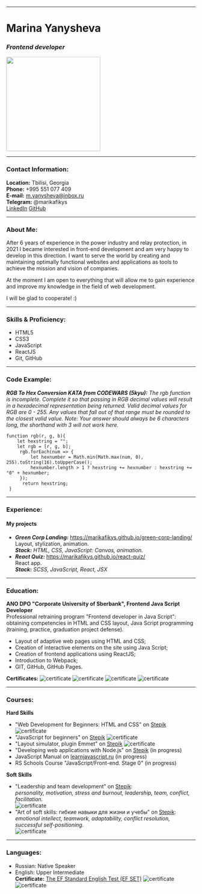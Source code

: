 ___
# Marina Yanysheva
### *Frontend developer*
<img src="assests/img/photo.jpg" width="250">

___

### Contact Information:
**Location:** Tbilisi, Georgia  
**Phone:** +995 551 077 409  
**E-mail:** m.yanysheva@inbox.ru  
**Telegram:** @marikafikys  
[LinkedIn](https://www.linkedin.com/in/marina-yanysheva/)
[GitHub](https://github.com/marikafikys)

___

### About Me:
After 6 years of experience in the power industry and relay protection, in 2021 I became interested in front-end development and am very happy to develop in this direction.
I want to serve the world by creating and maintaining optimally functional websites and applications as tools to achieve the mission and vision of companies.

At the moment I am open to everything that will allow me to gain experience and improve my knowledge in the field of web development.

I will be glad to cooperate! :)

___

### Skills & Proficiency:
- HTML5
- CSS3
- JavaScript
- ReactJS
- Git, GitHub

___

### Code Example:
***RGB To Hex Conversion KATA from CODEWARS (5kyu):***
*The rgb function is incomplete. Complete it so that passing in RGB decimal values will result in a hexadecimal representation being returned. Valid decimal values for RGB are 0 - 255. Any values that fall out of that range must be rounded to the closest valid value. Note: Your answer should always be 6 characters long, the shorthand with 3 will not work here.*
```
function rgb(r, g, b){
	let hexstring = "";
	let rgb = [r, g, b];
	 rgb.forEach(num => {
		 let hexnumber = Math.min(Math.max(num, 0), 255).toString(16).toUpperCase();
		 hexnumber.length > 1 ? hexstring += hexnumber : hexstring += "0" + hexnumber;
	 });
	  return hexstring;  
 }
```
___

### Experience:
#### My projects
- ***Green Corp Landing:*** https://marikafikys.github.io/green-corp-landing/  
  Layout, stylization, animation.  
  ***Stack:** HTML, CSS, JavaScript: Canvas, animation.*  
- ***React Quiz:*** https://marikafikys.github.io/react-quiz/  
  React app.  
  ***Stack:** SCSS, JavaScript, React, JSX*

___

### Education:
**ANO DPO "Corporate University of Sberbank", Frontend Java Script Developer**  
Professional retraining program "Frontend developer in Java Script": obtaining competencies in HTML and CSS layout, Java Script programming (training, practice, graduation project defense).

- Layout of adaptive web pages using HTML and CSS;
- Creation of interactive elements on the site using Java Script;
- Creation of frontend applications using ReactJS;
- Introduction to Webpack;
- GIT, GitHub, GitHub Pages.

**Certificates:**
![certificate](assests/img/HTML_CSS.png)
![certificate](assests/img/JS1.png)
![certificate](assests/img/JS2.png)
![certificate](assests/img/JS3.png)

___

### Courses:
**Hard Skills**
- "Web Development for Beginners: HTML and CSS" on [Stepik](https://stepik.org/)
![certificate](assests/img/hs1.png)
- "JavaScript for beginners" on [Stepik](https://stepik.org/)
![certificate](assests/img/hs2.png)
- "Layout simulator, plugin Emmet" on [Stepik](https://stepik.org/)
![certificate](assests/img/hs3.png)
- "Developing web applications with Node.js" on [Stepik](https://stepik.org/) (in progress)
- JavaScript Manual on [learnjavascript.ru](learnjavascript.ru) (in progress)
- RS Schools Course "JavaScript/Front-end. Stage 0" (in progress)
  
**Soft Skills**
- "Leadership and team development" on [Stepik](https://stepik.org/):  
   *personality, motivation, stress and burnout, leadership, team, conflict, facilitation.*  
	![certificate](assests/img/ss1.png)
- "Art of soft skills: гибкие навыки для жизни и учебы" on [Stepik](https://stepik.org/):  
  *emotional intellect, teamwork, adaptability, conflict resolution, successful self-positioning.*  
  ![certificate](assests/img/ss2.png)
  
___

### Languages:
- Russian: Native Speaker
- English: Upper Intermediate  
  **Certificate:**
[The EF Standard English Test (EF SET)](https://www.efset.org/cert/1XZ9Ze)
![certificate](assests/img/l1.png)
![certificate](assests/img/l2.png)